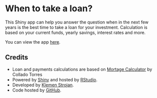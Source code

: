 When to take a loan?
============================================

This Shiny app can help you answer the question when in the next few years is the best time to take a loan for your investment. Calculation is based on your current funds, yearly savings, interest rates and more.

You can view the app [here](https://sklemen.shinyapps.io/loanSimulation/).

## Credits

* Loan and payments calculations are based on [Mortage Calculator](https://github.com/lcolladotor/mortgage) by Collado Torres
* Powered by [Shiny](http://www.rstudio.com/shiny/) and hosted by [RStudio](http://www.rstudio.com/).
* Developed by [Klemen Strojan](https://twitter.com/strojanklemen).
* Code hosted by [GitHub](https://github.com/strojank/loan-vs-savings).
